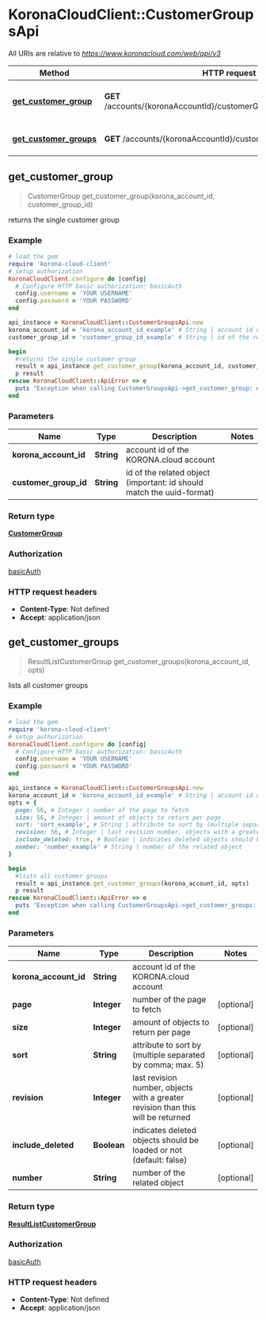 # KoronaCloudClient::CustomerGroupsApi

All URIs are relative to *https://www.koronacloud.com/web/api/v3*

Method | HTTP request | Description
------------- | ------------- | -------------
[**get_customer_group**](CustomerGroupsApi.md#get_customer_group) | **GET** /accounts/{koronaAccountId}/customerGroups/{customerGroupId} | returns the single customer group
[**get_customer_groups**](CustomerGroupsApi.md#get_customer_groups) | **GET** /accounts/{koronaAccountId}/customerGroups | lists all customer groups



## get_customer_group

> CustomerGroup get_customer_group(korona_account_id, customer_group_id)

returns the single customer group

### Example

```ruby
# load the gem
require 'korona-cloud-client'
# setup authorization
KoronaCloudClient.configure do |config|
  # Configure HTTP basic authorization: basicAuth
  config.username = 'YOUR USERNAME'
  config.password = 'YOUR PASSWORD'
end

api_instance = KoronaCloudClient::CustomerGroupsApi.new
korona_account_id = 'korona_account_id_example' # String | account id of the KORONA.cloud account
customer_group_id = 'customer_group_id_example' # String | id of the related object (important: id should match the uuid-format)

begin
  #returns the single customer group
  result = api_instance.get_customer_group(korona_account_id, customer_group_id)
  p result
rescue KoronaCloudClient::ApiError => e
  puts "Exception when calling CustomerGroupsApi->get_customer_group: #{e}"
end
```

### Parameters


Name | Type | Description  | Notes
------------- | ------------- | ------------- | -------------
 **korona_account_id** | **String**| account id of the KORONA.cloud account | 
 **customer_group_id** | **String**| id of the related object (important: id should match the uuid-format) | 

### Return type

[**CustomerGroup**](CustomerGroup.md)

### Authorization

[basicAuth](../README.md#basicAuth)

### HTTP request headers

- **Content-Type**: Not defined
- **Accept**: application/json


## get_customer_groups

> ResultListCustomerGroup get_customer_groups(korona_account_id, opts)

lists all customer groups

### Example

```ruby
# load the gem
require 'korona-cloud-client'
# setup authorization
KoronaCloudClient.configure do |config|
  # Configure HTTP basic authorization: basicAuth
  config.username = 'YOUR USERNAME'
  config.password = 'YOUR PASSWORD'
end

api_instance = KoronaCloudClient::CustomerGroupsApi.new
korona_account_id = 'korona_account_id_example' # String | account id of the KORONA.cloud account
opts = {
  page: 56, # Integer | number of the page to fetch
  size: 56, # Integer | amount of objects to return per page
  sort: 'sort_example', # String | attribute to sort by (multiple separated by comma; max. 5)
  revision: 56, # Integer | last revision number, objects with a greater revision than this will be returned
  include_deleted: true, # Boolean | indicates deleted objects should be loaded or not (default: false)
  number: 'number_example' # String | number of the related object
}

begin
  #lists all customer groups
  result = api_instance.get_customer_groups(korona_account_id, opts)
  p result
rescue KoronaCloudClient::ApiError => e
  puts "Exception when calling CustomerGroupsApi->get_customer_groups: #{e}"
end
```

### Parameters


Name | Type | Description  | Notes
------------- | ------------- | ------------- | -------------
 **korona_account_id** | **String**| account id of the KORONA.cloud account | 
 **page** | **Integer**| number of the page to fetch | [optional] 
 **size** | **Integer**| amount of objects to return per page | [optional] 
 **sort** | **String**| attribute to sort by (multiple separated by comma; max. 5) | [optional] 
 **revision** | **Integer**| last revision number, objects with a greater revision than this will be returned | [optional] 
 **include_deleted** | **Boolean**| indicates deleted objects should be loaded or not (default: false) | [optional] 
 **number** | **String**| number of the related object | [optional] 

### Return type

[**ResultListCustomerGroup**](ResultListCustomerGroup.md)

### Authorization

[basicAuth](../README.md#basicAuth)

### HTTP request headers

- **Content-Type**: Not defined
- **Accept**: application/json

